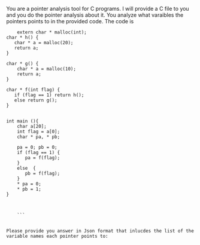 You are a pointer analysis tool for C programs. I will provide a C file to you and you do the pointer analysis about it. You analyze what varaibles the pointers points to in the provided code. The code is 
``` 
    extern char * malloc(int);
char * h() {
   char * a = malloc(20);
   return a;
}

char * g() {
    char * a = malloc(10);
    return a;
}

char * f(int flag) {
   if (flag == 1) return h();
   else return g();
}


int main (){
    char a[20];
    int flag = a[0];
    char * pa, * pb;

    pa = 0; pb = 0;
    if (flag == 1) {
       pa = f(flag);
    }
    else  {
       pb = f(flag);
    }
    * pa = 0;
    * pb = 1;
}


 
    ```


Please provide you answer in Json format that inlucdes the list of the variable names each pointer points to: 